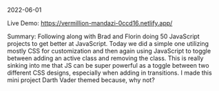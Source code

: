 2022-06-01

Live Demo: https://vermillion-mandazi-0ccd16.netlify.app/

Summary: Following along with Brad and Florin doing 50 JavaScript projects to get better at JavaScript. Today we did a simple one utilizing mostly CSS for customization and then again using JavaScript to toggle between adding an active class and removing the class. This is really sinking into me that JS can be super powerful as a toggle between two different CSS designs, especially when adding in transitions. I made this mini project Darth Vader themed because, why not?
